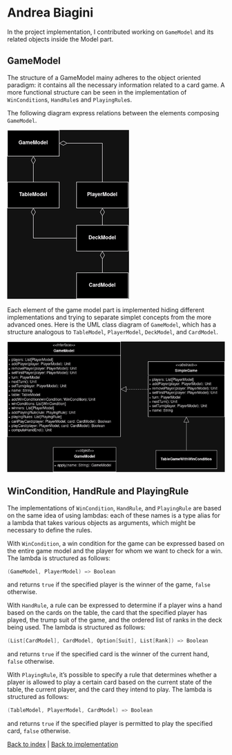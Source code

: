# Andrea Biagini

In the project implementation, I contributed working on `GameModel` and its related objects inside the Model part.

## GameModel

The structure of a GameModel mainy adheres to the object oriented paradigm: it contains all the necessary information related to a card game. A more functional structure can be seen in the implementation of `WinCondition`s, `HandRule`s and `PlayingRule`s.

The following diagram express relations between the elements composing `GameModel`.

![GameModel diagram](../uml/gamemodel_rel.png)

Each element of the game model part is implemented hiding different implementations and trying to separate simplet concepts from the more advanced ones. Here is the UML class diagram of `GameModel`, which has a structure analogous to `TableModel`, `PlayerModel`, `DeckModel`, and `CardModel`.

![GameModel implementation structure](../uml/gamemodel_impl.png)

## WinCondition, HandRule and PlayingRule

The implementations of `WinCondition`, `HandRule`, and `PlayingRule` are based on the same idea of using lambdas: each of these names is a type alias for a lambda that takes various objects as arguments, which might be necessary to define the rules.

With `WinCondition`, a win condition for the game can be expressed based on the entire game model and the player for whom we want to check for a win. The lambda is structured as follows:

```scala
(GameModel, PlayerModel) => Boolean
```

and returns `true` if the specified player is the winner of the game, `false` otherwise.

With `HandRule`, a rule can be expressed to determine if a player wins a hand based on the cards on the table, the card that the specified player has played, the trump suit of the game, and the ordered list of ranks in the deck being used. The lambda is structured as follows:

```scala
(List[CardModel], CardModel, Option[Suit], List[Rank]) => Boolean
```

and returns `true` if the specified card is the winner of the current hand, `false` otherwise.

With `PlayingRule`, it’s possible to specify a rule that determines whether a player is allowed to play a certain card based on the current state of the table, the current player, and the card they intend to play. The lambda is structured as follows:

```scala
(TableModel, PlayerModel, CardModel) => Boolean
```

and returns `true` if the specified player is permitted to play the specified card, `false` otherwise.

[Back to index](../../index.md) |
[Back to implementation](../index.md)
